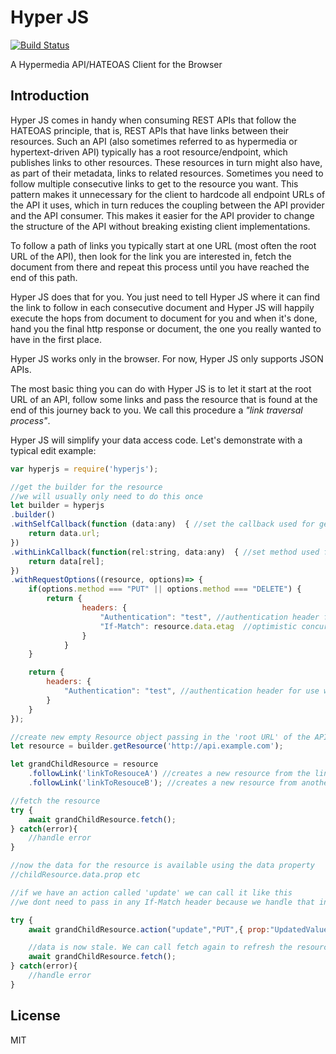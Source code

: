 # Hyper JS

[![Build Status](https://travis-ci.org/fredolss/hyperjs.svg?branch=master)](https://travis-ci.org/fredolss/hyperjs)

A Hypermedia API/HATEOAS Client for the Browser

Introduction
------------

Hyper JS comes in handy when consuming REST APIs that follow the HATEOAS principle, that is, REST APIs that have links between their resources. Such an API (also sometimes referred to as hypermedia or hypertext-driven API) typically has a root resource/endpoint, which publishes links to other resources. These resources in turn might also have, as part of their metadata, links to related resources. Sometimes you need to follow multiple consecutive links to get to the resource you want. This pattern makes it unnecessary for the client to hardcode all endpoint URLs of the API it uses, which in turn reduces the coupling between the API provider and the API consumer. This makes it easier for the API provider to change the structure of the API without breaking existing client implementations.

To follow a path of links you typically start at one URL (most often the root URL of the API), then look for the link you are interested in, fetch the document from there and repeat this process until you have reached the end of this path.

Hyper JS does that for you. You just need to tell Hyper JS where it can find the link to follow in each consecutive document and Hyper JS will happily execute the hops from document to document for you and when it's done, hand you the final http response or document, the one you really wanted to have in the first place.

Hyper JS works only  in the browser. For now, Hyper JS only supports JSON APIs. 

The most basic thing you can do with Hyper JS is to let it start at the root URL of an API, follow some links and pass the resource that is found at the end of this journey back to you. We call this procedure a *"link traversal process"*.

Hyper JS will simplify your data access code. Let's demonstrate with a typical edit example:

```javascript
var hyperjs = require('hyperjs');

//get the builder for the resource
//we will usually only need to do this once
let builder = hyperjs
.builder() 
.withSelfCallback(function (data:any)  { //set the callback used for gettings the self link
    return data.url; 
})
.withLinkCallback(function(rel:string, data:any)  { //set method used for getting the links
    return data[rel]; 
})
.withRequestOptions((resource, options)=> {
    if(options.method === "PUT" || options.method === "DELETE") {
        return {
                headers: {
                    "Authentication": "test", //authentication header for use with jwt token or similar
                    "If-Match": resource.data.etag  //optimistic concurrency
                }
            }
    }

    return {
        headers: {
            "Authentication": "test", //authentication header for use with jwt token or similar
        }
    }
});

//create new empty Resource object passing in the 'root URL' of the API.
let resource = builder.getResource('http://api.example.com');

let grandChildResource = resource
    .followLink('linkToResouceA') //creates a new resource from the link
    .followLink('linkToResouceB'); //creates a new resource from another link

//fetch the resource
try {
    await grandChildResource.fetch();
} catch(error){
    //handle error
}

//now the data for the resource is available using the data property
//childResource.data.prop etc

//if we have an action called 'update' we can call it like this
//we dont need to pass in any If-Match header because we handle that in one place with 'withRequestOptions'

try {
    await grandChildResource.action("update","PUT",{ prop:"UpdatedValue"  });

    //data is now stale. We can call fetch again to refresh the resource
    await grandChildResource.fetch();
} catch(error){
    //handle error
}
```
License
-------

MIT